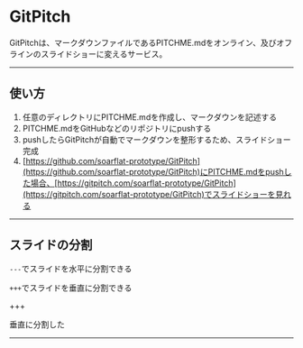 # GitPitch 
GitPitchは、マークダウンファイルであるPITCHME.mdをオンライン、及びオフラインのスライドショーに変えるサービス。

---

## 使い方

1. 任意のディレクトリにPITCHME.mdを作成し、マークダウンを記述する
1. PITCHME.mdをGitHubなどのリポジトリにpushする
1. pushしたらGitPitchが自動でマークダウンを整形するため、スライドショー完成
1. [https://github.com/soarflat-prototype/GitPitch](https://github.com/soarflat-prototype/GitPitch)にPITCHME.mdをpushした場合、[https://gitpitch.com/soarflat-prototype/GitPitch](https://gitpitch.com/soarflat-prototype/GitPitch)でスライドショーを見れる

---

## スライドの分割

`---`でスライドを水平に分割できる

`+++`でスライドを垂直に分割できる

+++

垂直に分割した

---

